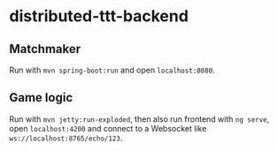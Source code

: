 # distributed-ttt-backend

## Matchmaker
Run with ```mvn spring-boot:run``` and open ```localhost:8080```.

## Game logic
Run with ```mvn jetty:run-exploded```, then also run frontend with ```ng serve```, open ```localhost:4200``` and connect to a Websocket like ```ws://localhost:8765/echo/123```.
